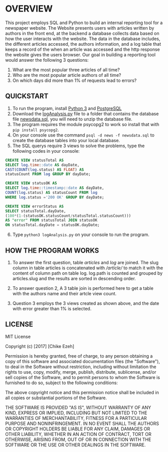 # **OVERVIEW**


This project employs SQL and Python to build an internal reporting tool for a newspaper website. The Website presents users with articles written by authors in the front end, at the backend a database collects data based on how the user interacts with the website. The data in the database includes, the different articles accessed, the authors information, and a log table that keeps a record of the when an article was accessed and the http response the website gives the users browser. Our goal in building a reporting tool would answer the following 3 questions:
1. What are the most popular three articles of all time?
2. Who are the most popular article authors of all time?
3. On which days did more than 1% of requests lead to errors?

## **QUICKSTART**

1. To run the program, install [Python 3](https://www.python.org/downloads/) and [PostgreSQL](https://www.postgresql.org/download/)
2. Download the [logAnalysis.py](https://github.com/chikeezeh/Project_Log_Analysis/blob/master/logAnalysis.py) file to a folder that contains the database file [newsdata.sql](https://d17h27t6h515a5.cloudfront.net/topher/2016/August/57b5f748_newsdata/newsdata.zip), you will need to unzip the database file.
3. The program requires the module psycopg2 to work so install that with ```pip install psycopg2```.
4. On your console use the command ```psql -d news -f newsdata.sql``` to create the database tables into your local database.
5. The SQL querys require 3 views to solve the problems, type the following codes in your console:

```SQL
CREATE VIEW statusTotal AS 
SELECT log.time::date AS dayDate,
CAST(COUNT(log.status) AS FLOAT) AS 
statusCount FROM log GROUP BY dayDate;
```

```SQL
CREATE VIEW statusOK AS 
SELECT log.time::timestamp::date AS dayDate, 
COUNT(log.status) AS statusCount FROM log 
WHERE log.status ='200 OK' GROUP BY dayDate;
```

```SQL
CREATE VIEW errorStatus AS 
SELECT statusTotal.dayDate,
(100*(1-(statusOK.statusCount/statusTotal.statusCount))) 
AS "error" FROM statusTotal JOIN statusOK 
ON statusTotal.dayDate = statusOK.dayDate;
```

6. Type ```python3 logAnalysis.py``` on your console to run the program.

## **HOW THE PROGRAM WORKS**
1. To answer the first question, table *articles* and *log* are joined. The slug column in table articles is concatenated with */article/* to match it with the content of column path on table log. log.path is counted and grouped by articles.slug and the results are sorted in descending order.

2. To answer question 2, A 3 table join is performed here to get a table with the authors name and their artcle view count.

3. Question 3 employs the 3 views created as shown above, and the date with error greater than 1% is selected. 

## **LICENSE**
MIT License

Copyright (c) [2017] [Chike Ezeh]

Permission is hereby granted, free of charge, to any person obtaining a copy
of this software and associated documentation files (the "Software"), to deal
in the Software without restriction, including without limitation the rights
to use, copy, modify, merge, publish, distribute, sublicense, and/or sell
copies of the Software, and to permit persons to whom the Software is
furnished to do so, subject to the following conditions:

The above copyright notice and this permission notice shall be included in all
copies or substantial portions of the Software.

THE SOFTWARE IS PROVIDED "AS IS", WITHOUT WARRANTY OF ANY KIND, EXPRESS OR
IMPLIED, INCLUDING BUT NOT LIMITED TO THE WARRANTIES OF MERCHANTABILITY,
FITNESS FOR A PARTICULAR PURPOSE AND NONINFRINGEMENT. IN NO EVENT SHALL THE
AUTHORS OR COPYRIGHT HOLDERS BE LIABLE FOR ANY CLAIM, DAMAGES OR OTHER
LIABILITY, WHETHER IN AN ACTION OF CONTRACT, TORT OR OTHERWISE, ARISING FROM,
OUT OF OR IN CONNECTION WITH THE SOFTWARE OR THE USE OR OTHER DEALINGS IN THE
SOFTWARE.
